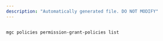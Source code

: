 ```yaml
---
description: "Automatically generated file. DO NOT MODIFY"
---
```


```cli

mgc policies permission-grant-policies list

```